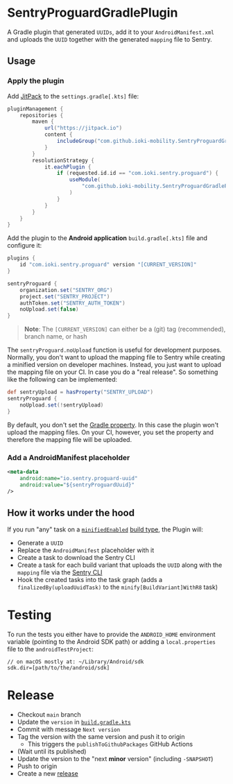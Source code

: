 # SentryProguardGradlePlugin

A Gradle plugin that generated `UUIDs`, add it to your `AndroidManifest.xml` 
and uploads the `UUID` together with the generated `mapping` file to Sentry.     

## Usage

### Apply the plugin

Add [JitPack](https://jitpack.io/) to the `settings.gradle[.kts]` file:

```groovy
pluginManagement {
    repositories {
        maven { 
            url("https://jitpack.io")
            content {
                includeGroup("com.github.ioki-mobility.SentryProguardGradlePlugin")
            }
        }
        resolutionStrategy {
            it.eachPlugin {
                if (requested.id.id == "com.ioki.sentry.proguard") {
                    useModule(
                        "com.github.ioki-mobility.SentryProguardGradlePlugin:sentry-proguard:${requested.version}"
                    )
                }
            }
        }
    }
}
```

Add the plugin to the **Android application** `build.gradle[.kts]` file and configure it:

```groovy
plugins {
    id "com.ioki.sentry.proguard" version "[CURRENT_VERSION]"
}

sentryProguard {
    organization.set("SENTRY_ORG")
    project.set("SENTRY_PROJECT")
    authToken.set("SENTRY_AUTH_TOKEN")
    noUpload.set(false)
}
```

> **Note**: The `[CURRENT_VERSION]` can either be a (git) tag (recommended), branch name, or hash 

The `sentryProguard.noUpload` function is useful for development purposes.
Normally, you don't want to upload the mapping file to Sentry while creating a minified version on developer machines.
Instead, you just want to upload the mapping file on your CI. In case you do a "real release".
So something like the following can be implemented:

```groovy
def sentryUpload = hasProperty("SENTRY_UPLOAD")
sentryProguard {
    noUpload.set(!sentryUpload)
}
```

By default, you don't set the [Gradle property](https://docs.gradle.org/8.0.2/userguide/build_environment.html#sec:gradle_configuration_properties).
In this case the plugin won't upload the mapping files.
On your CI, however, you set the property and therefore the mapping file will be uploaded. 

### Add a AndroidManifest placeholder

```xml
<meta-data
    android:name="io.sentry.proguard-uuid"
    android:value="${sentryProguardUuid}"
/>
```

## How it works under the hood

If you run "any" task on a [`minifiedEnabled`](https://developer.android.com/reference/tools/gradle-api/8.0/com/android/build/api/variant/CanMinifyCode) [build type](https://developer.android.com/studio/build/build-variants#build-types), the Plugin will:
* Generate a `UUID`
* Replace the `AndroidManifest` placeholder with it
* Create a task to download the Sentry CLI
* Create a task for each build variant that uploads the `UUID` along with the `mapping` file via the [Sentry CLI](https://docs.sentry.io/product/cli/)
* Hook the created tasks into the task graph (adds a `finalizedBy(uploadUuidTask)` to the `minify[BuildVariant]WithR8` task)

# Testing

To run the tests you either have to provide the `ANDROID_HOME` environment variable (pointing to the Android SDK path) 
or adding a `local.properties` file to the `androidTestProject`:
```
// on macOS mostly at: ~/Library/Android/sdk
sdk.dir=[path/to/the/android/sdk]
```

# Release

* Checkout `main` branch
* Update the `version` in [`build.gradle.kts`](build.gradle.kts)
* Commit with message `Next version`
* Tag the version with the same version and push it to origin
  * This triggers the `publishToGithubPackages` GitHub Actions 
* (Wait until its published)
* Update the version to the "next **minor** version" (including `-SNAPSHOT`)
* Push to origin
* Create a new [release](https://github.com/ioki-mobility/SentryProguardGradlePlugin/releases/new)